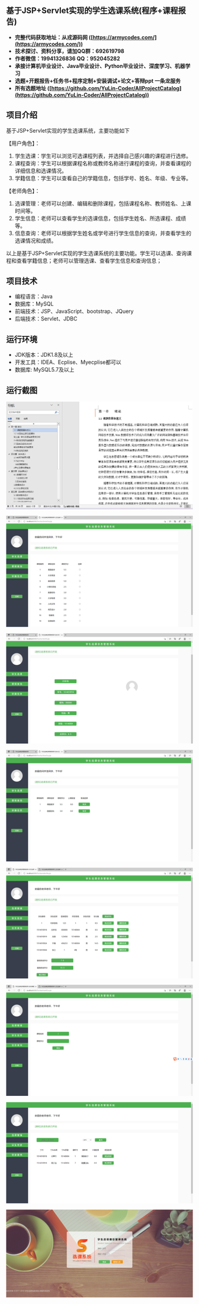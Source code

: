 ## 基于JSP+Servlet实现的学生选课系统(程序+课程报告)

- <b>完整代码获取地址：从戎源码网 ([https://armycodes.com/](https://armycodes.com/))</b>
- <b>技术探讨、资料分享，请加QQ群：692619798</b> 
- <b>作者微信：19941326836  QQ：952045282</b> 
- <b>承接计算机毕业设计、Java毕业设计、Python毕业设计、深度学习、机器学习</b>
- <b>选题+开题报告+任务书+程序定制+安装调试+论文+答辩ppt 一条龙服务</b>
- <b>所有选题地址 ([https://github.com/YuLin-Coder/AllProjectCatalog](https://github.com/YuLin-Coder/AllProjectCatalog)) </b>

## 项目介绍
基于JSP+Servlet实现的学生选课系统，主要功能如下

【用户角色】：

1. 学生选课：学生可以浏览可选课程列表，并选择自己感兴趣的课程进行选修。
2. 课程查询：学生可以根据课程名称或教师名称进行课程的查询，并查看课程的详细信息和选课情况。
3. 学籍信息：学生可以查看自己的学籍信息，包括学号、姓名、年级、专业等。

【老师角色】：
1. 选课管理：老师可以创建、编辑和删除课程，包括课程名称、教师姓名、上课时间等。
2. 学生信息：老师可以查看学生的选课信息，包括学生姓名、所选课程、成绩等。
3. 信息查询：老师可以根据学生姓名或学号进行学生信息的查询，并查看学生的选课情况和成绩。


以上是基于JSP+Servlet实现的学生选课系统的主要功能。学生可以选课、查询课程和查看学籍信息；老师可以管理选课、查看学生信息和查询信息；

## 项目技术
- 编程语言：Java
- 数据库：MySQL
- 前端技术：JSP、JavaScript、bootstrap、JQuery
- 后端技术：Servlet、JDBC

## 运行环境
- JDK版本：JDK1.8及以上
- 开发工具：IDEA、Ecplise、Myecplise都可以
- 数据库: MySQL5.7及以上

## 运行截图
![](screenshot/1.png)

![](screenshot/2.png)

![](screenshot/3.png)

![](screenshot/4.png)

![](screenshot/5.png)

![](screenshot/6.png)

![](screenshot/7.png)

![](screenshot/8.png)
